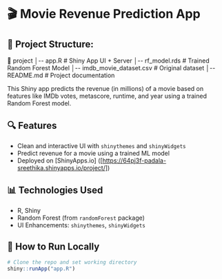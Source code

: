# 🎬 Movie Revenue Prediction App
## 📌 Project Structure:
📂 project
│-- app.R                 # Shiny App UI + Server
│-- rf_model.rds          # Trained Random Forest Model
│-- imdb_movie_dataset.csv # Original dataset
│-- README.md             # Project documentation


This Shiny app predicts the revenue (in millions) of a movie based on features like IMDb votes, metascore, runtime, and year using a trained Random Forest model.

## 🔍 Features
- Clean and interactive UI with `shinythemes` and `shinyWidgets`
- Predict revenue for a movie using a trained ML model
- Deployed on [ShinyApps.io] ([https://64pj3f-padala-sreethika.shinyapps.io/project/])

## 📊 Technologies Used
- R, Shiny
- Random Forest (from `randomForest` package)
- UI Enhancements: `shinythemes`, `shinyWidgets`

## 🚀 How to Run Locally
```r
# Clone the repo and set working directory
shiny::runApp("app.R")

